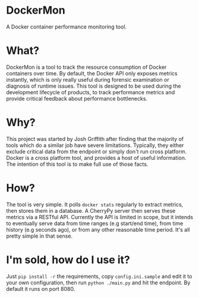 # DockerMon
A Docker container performance monitoring tool.

# What?
DockerMon is a tool to track the resource consumption of Docker containers over time.
By default, the Docker API only exposes metrics instantly, which is only really useful
during forensic examination or diagnosis of runtime issues. This tool is designed to be
used during the development lifecycle of products, to track performance metrics and 
provide critical feedback about performance bottlenecks.

# Why?
This project was started by Josh Griffith after finding that the majority of tools 
which do a similar job have severe limitations. Typically, they either exclude critical
data from the endpoint or simply don't run cross platform. Docker is a cross platform
tool, and provides a host of useful information. The intention of this tool is to make
full use of those facts.

# How?
The tool is very simple. It polls `docker stats` regularly to extract metrics, then 
stores them in a database. A CherryPy server then serves these metrics via a RESTful
API. Currently the API is limited in scope, but it intends to eventually serve data 
from time ranges (e.g start/end time), from time history (e.g seconds ago), or from
any other reasonable time period. It's all pretty simple in that sense.

# I'm sold, how do I use it?
Just `pip install -r` the requirements, copy `config.ini.sample` and edit it to your own
configuration, then run `python ./main.py` and hit the endpoint. By default it runs on
port 8080.